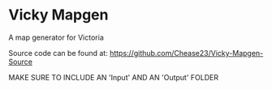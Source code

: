 # Vicky Mapgen
 A map generator for Victoria


 Source code can be found at: https://github.com/Chease23/Vicky-Mapgen-Source

 MAKE SURE TO INCLUDE AN 'Input' AND AN 'Output' FOLDER